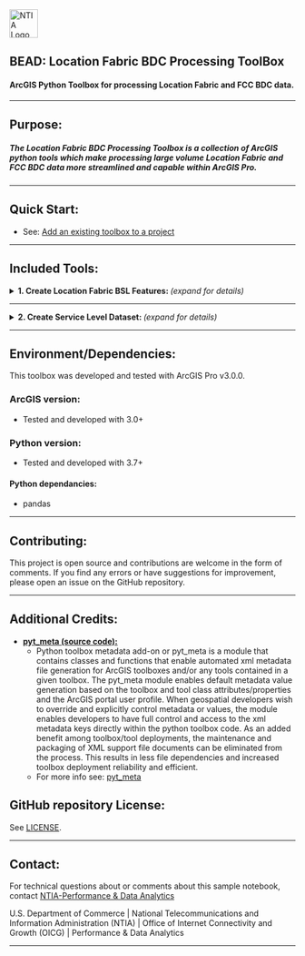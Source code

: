 <img src="https://www.ntia.gov/themes/custom/ntia_uswds//img/NTIAlogo-official.svg" alt="NTIA Logo" width="50em" align="center">

## BEAD: Location Fabric BDC Processing ToolBox

#### ArcGIS Python Toolbox for processing Location Fabric and FCC BDC data.

---

## Purpose:

##### The Location Fabric BDC Processing Toolbox is a collection of ArcGIS python tools which make processing large volume Location Fabric and FCC BDC data more streamlined and capable within ArcGIS Pro.

---

## Quick Start:

   - See: [Add an existing toolbox to a project](https://pro.arcgis.com/en/pro-app/latest/help/projects/connect-to-a-toolbox.htm#:~:text=use%20its%20tools.-,Add%20an%20existing%20toolbox%20to%20a%20project,-You%20can%20add)

---

## Included Tools:

<details>
<summary><b>1. Create Location Fabric BSL Features: </b><em>(expand for details)</em></summary>
   
#### Overview:      
   - *Creates a point layer from a location fabric dataset using user specified fields for output.  The input data **must be a CSV file** containing the CostQuest fabric locations to be analyzed.*

      - **Notes:**
   
         - **Only location fabric records with the bsl_flag = True will be included in the output.**
        
      - **Data Restrictions:**
         - *Prior to sharing results, please verify the output dataset fields/columns meet the distribution requirements in accordance with your organization’s signed license agreement with CostQuest Associates.*
         - *See: [Why Do I Need a Fabric License?](https://help.bdc.fcc.gov/hc/en-us/articles/10419121200923-How-Entities-Can-Access-the-Location-Fabric-)*
#### Code Sample:  
```python
# import the toolbox as a module
import arcpy
arcpy.ImportToolbox(r'C:\Projects\ArcGISPro_projects\BCD_Location_Fabric_Layer_Tool\Location_Fabric_BDC_Processing_ToolBox.pyt',
                    r'Location Fabric And BDC Processing ToolBox')

# call the tool and return the output
result = arcpy.arcpy.create_fabric_features_LocationFabricAndBDCProcessingToolBox(
                                   location_fabric_csv_file,    #Location Fabric CSV File- Type(File)
                                   output_workspace,            #Output Workspace- Type(Workspace)
                                   output_name,                 #Output Name- Type(String)
                                   keep_cols                   #Output Columns- Type(String)
                                   )
```
</details>

---

<details>
<summary><b>2. Create Service Level Dataset: </b><em>(expand for details)</em></summary>

#### Overview:        
   - *Creates a point layer or table representing the highest reported service levels defined by NTIA BEAD program as reliable technologies which include Copper Wire, Coaxial Cable/HFC, Optical Carrier/Fiber to the Premises, Licensed Terrestrial Fixed Wireless and, Licensed-by-Rule Terrestrial Fixed Wireless.
    The input data **must be a CSV file** containing the CostQuest fabric locations to be analyzed. The outputs can be a spatial dataset (Featureclass or shapefile) or a table (GDB table or CSV).
    For spatial outputs, using a GDB featureclass rather than a shapefile will have better results as there are size restrictions (2 GB) and limits the column name length of shapefiles. The output data will contain the selected fabric columns and the resultant service level data.*
    
      - **Notes:**
         - **An internet connection is required as the tool will send requests for  data to the [FCC National Broadband Map](https://broadbandmap.fcc.gov/data-download/nationwide-data?)**
         - **Only location fabric records with the bsl_flag = True will be included in the output.**
        
      - **Data Restrictions:**
         - *Prior to sharing results, please verify the output dataset fields/columns meet the distribution requirements in accordance with your organization’s signed license agreement with CostQuest Associates.*
         - *See: [Why Do I Need a Fabric License?](https://help.bdc.fcc.gov/hc/en-us/articles/10419121200923-How-Entities-Can-Access-the-Location-Fabric-)*         

#### Methodology:
   - **Service Level Criteria:**
     
      - **How does the BEAD program define an “unserved” location?**
   
         - *Section I.C.bb. of the NOFO defines unserved locations as locations lacking reliable broadband service or with broadband service offering speeds below 25 megabits per second (Mbps) downstream/3 Mbps upstream at a latency of 100 milliseconds or less. Reliable broadband means broadband service that the Broadband DATA Maps show is accessible to a location via fiber-optic technology; Cable Modem/ Hybrid fiber-coaxial technology; digital subscriber line technology; or terrestrial fixed wireless technology utilizing entirely licensed spectrum or using a hybrid of licensed and unlicensed spectrum. Locations that are served by satellite or purely unlicensed spectrum will also be considered unserved.*
         - *See: [BEAD FAQ’s](https://broadbandusa.ntia.gov/sites/default/files/2022-06/BEAD-FAQs.pdf)*             

      - **How does the BEAD program define an “underserved” location?**
         - *Section I.C.cc. of the NOFO defines underserved locations as locations that are identified as having access to reliable broadband service of at least 25 Mbps downstream/3 Mbps upstream but less than 100 Mbps downstream/20 Mbps upstream at a latency of 100 milliseconds or less. Reliable broadband means broadband service that the Broadband DATA Maps show is accessible to a location via fiber-optic technology; Cable Modem/Hybrid fiber-coaxial technology; digital subscriber line technology; or terrestrial fixed wireless technology utilizing entirely licensed spectrum or using a hybrid of licensed and unlicensed spectrum.* 

         - *See: [BEAD FAQ’s](https://broadbandusa.ntia.gov/sites/default/files/2022-06/BEAD-FAQs.pdf)*      

   - **Applied Service Level Criteria:**
      - Based on the definition of "Reliable broadband" stated above, NTIA includes technology codes listed below in the analysis of a location's max service level. BDC codes for "Reliable broadband" deployed technology types:
        
         - 10 : Copper Wire
         - 40 : Coaxial Cable / HFC
         - 50 : Optical Carrier / Fiber to the Premises
         - 71 : Licensed Terrestrial Fixed Wireless
         - 72 : Licensed-by-Rule Terrestrial Fixed Wireless

      - Based on the FCC definition of "low latency" in the BDC data specification, NTIA classifies service availability with latency above 100 milliseconds as unserved. The BDC dataset indicates low latency status with Boolean codes:
         - 0 : False (Not low latency - above 100 milliseconds)
         - 1 : True (low latency - at or less than 100 milliseconds)
      - Resulting Service Levels Defined:
         - Unserved: Speeds below 25/3 Mbps or NULL OR without low_latency (low_latency=0)
         - Underserved: Speeds at or above 25/3 Mbps, but Below 100/20 Mbps with low_latency (low_latency=1)
         - Served: Service Level at or above 100/20 Mbps with low_latency (low_latency=1)
         - 
   - See: [FCC's Data Spec. for BDC Public Data Downloads](https://us-fcc.app.box.com/v/bdc-data-downloads-output)

#### Code Sample:  
```python
# import the toolbox as a module
import arcpy
arcpy.ImportToolbox(r'C:\Projects\ArcGISPro_projects\BCD_Location_Fabric_Layer_Tool\Location_Fabric_BDC_Processing_ToolBox.pyt',
                    r'LocationFabricAndBDCProcessingToolBox')

# call the tool and return the output
result = arcpy.create_service_level_dataset_LocationFabricAndBDCProcessingToolBox(
                    location_fabric_csv_file    #Location Fabric CSV File- Type(File),
                    output_workspace            #Output Workspace- Type(Workspace),
                    output_format               #Output Format- Type(String),
                    keep_cols                   #Output Columns- Type(String)
                    )
```

</details>
    
---

## Environment/Dependencies:

This toolbox was developed and tested with ArcGIS Pro v3.0.0. 

### ArcGIS version:
   - Tested and developed with 3.0+
     
### Python version:
   - Tested and developed with 3.7+
     
#### Python dependancies:
   - pandas

---

## Contributing:

This project is open source and contributions are welcome in the form of comments. 
If you find any errors or have suggestions for improvement, please open an issue on the GitHub repository.

---
## Additional Credits:
   - [**pyt_meta (source code):**](https://github.com/GeoCodable/pyt_meta)
      - Python toolbox metadata add-on or pyt_meta is a module that contains classes and functions that enable automated xml metadata file generation for ArcGIS toolboxes and/or any tools contained in a given toolbox. The pyt_meta module enables default metadata value generation based on the toolbox and tool class attributes/properties and the ArcGIS portal user profile. When geospatial developers wish to override and explicitly control metadata or values, the module enables developers to have full control and access to the xml metadata keys directly within the python toolbox code. As an added benefit among toolbox/tool deployments, the maintenance and packaging of XML support file documents can be eliminated from the process. This results in less file dependencies and increased toolbox deployment reliability and efficient.
      - For more info see: [pyt_meta](https://github.com/GeoCodable/pyt_meta)
        
## GitHub repository License:

See [LICENSE](./LICENSE.md).

---

## Contact:

For technical questions about or comments about this sample notebook, contact [NTIA-Performance & Data Analytics](mailto:nbam@ntia.gov)


U.S. Department of Commerce | National Telecommunications and Information Administration (NTIA) | Office of Internet Connectivity and Growth (OICG) | Performance & Data Analytics 

---

